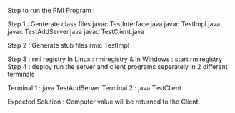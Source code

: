 Step to run the RMI Program : 
 
Step 1 : Genterate class files
 javac TestInterface.java
 javac TestImpl.java
 javac TestAddServer.java
 javac TestClient.java

Step 2 : Generate stub files
 rmic TestImpl

Step 3 : rmi registry
  In Linux :
	rmiregistry &
  In Windows :
	start rmiregistry 
Step 4 : deploy
  run the server and client programs seperately in 2 different terminals
    
  Terminal 1 : 
     java TestAddServer
  Terminal 2 :
     java TestClient

Expected Solution : 
  Computer value will be returned to the Client.


